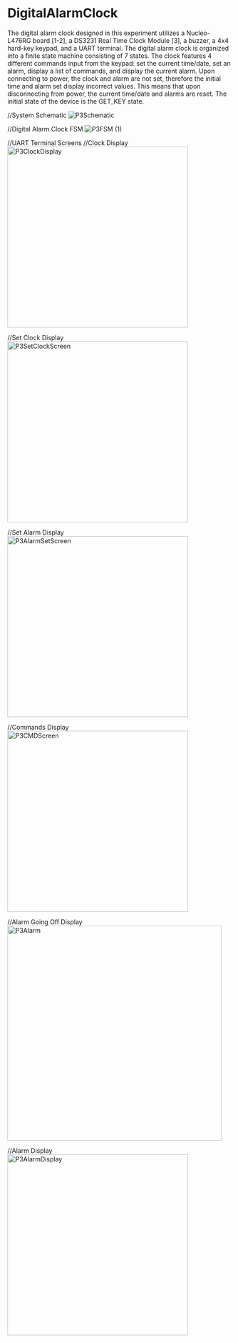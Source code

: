 # DigitalAlarmClock
The digital alarm clock designed in this experiment utilizes a Nucleo-L476RG board [1-2], a DS3231 Real Time Clock Module [3], a buzzer, a 4x4 hard-key keypad, and a UART terminal. 
The digital alarm clock is organized into a finite state machine consisting of 7 states. The clock features 4 different commands input from the keypad: set the current time/date, 
set an alarm, display a list of commands, and display the current alarm. Upon connecting to power, the clock and alarm are not set, therefore the initial time and alarm set display 
incorrect values. This means that upon disconnecting from power, the current time/date and alarms are reset. The initial state of the device is the GET_KEY state.

//System Schematic
![P3Schematic](https://github.com/colecosta7/DigitalAlarmClock/assets/81593806/1b88e920-25b5-4c80-8180-06e934fae376)

//Digital Alarm Clock FSM
![P3FSM (1)](https://github.com/colecosta7/DigitalAlarmClock/assets/81593806/8b80d360-15fb-44aa-bce8-3a38e5b3d99f)


//UART Terminal Screens
//Clock Display
<img width="405" alt="P3ClockDisplay" src="https://github.com/colecosta7/DigitalAlarmClock/assets/81593806/27715f1c-f511-4b57-baaf-585072c09082">

//Set Clock Display
<img width="405" alt="P3SetClockScreen" src="https://github.com/colecosta7/DigitalAlarmClock/assets/81593806/747a7e5b-d1e7-4d99-824f-e3844d0d1dad">

//Set Alarm Display
<img width="405" alt="P3AlarmSetScreen" src="https://github.com/colecosta7/DigitalAlarmClock/assets/81593806/990ae955-225d-494f-b7ed-822d5a637c51">

//Commands Display
<img width="405" alt="P3CMDScreen" src="https://github.com/colecosta7/DigitalAlarmClock/assets/81593806/dc2e714f-f840-4bd4-8f34-2e20d305bdb4">

//Alarm Going Off Display
<img width="481" alt="P3Alarm" src="https://github.com/colecosta7/DigitalAlarmClock/assets/81593806/00e26dce-447e-45ac-bd8a-25ad33524fe2">

//Alarm Display
<img width="405" alt="P3AlarmDisplay" src="https://github.com/colecosta7/DigitalAlarmClock/assets/81593806/069f5196-2a37-4ed5-98b8-c4dffec45a5d">
